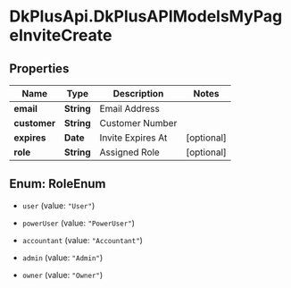 # DkPlusApi.DkPlusAPIModelsMyPageInviteCreate

## Properties
Name | Type | Description | Notes
------------ | ------------- | ------------- | -------------
**email** | **String** | Email Address | 
**customer** | **String** | Customer Number | 
**expires** | **Date** | Invite Expires At | [optional] 
**role** | **String** | Assigned Role | [optional] 


<a name="RoleEnum"></a>
## Enum: RoleEnum


* `user` (value: `"User"`)

* `powerUser` (value: `"PowerUser"`)

* `accountant` (value: `"Accountant"`)

* `admin` (value: `"Admin"`)

* `owner` (value: `"Owner"`)





